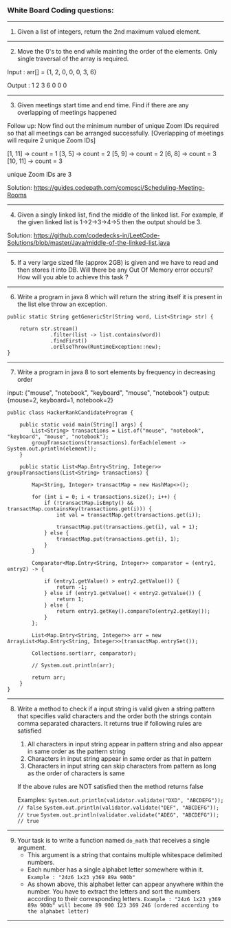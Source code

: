 ### White Board Coding questions:

---------------------------------------------------------------------------------------------------------------------------------------------------
1. Given a list of integers, return the 2nd maximum valued element.

---------------------------------------------------------------------------------------------------------------------------------------------------

2. Move the 0's to the end while mainting the order of the elements. Only single traversal of the array is required.

Input : arr[]  = {1, 2, 0, 0, 0, 3, 6}

Output : 1 2 3 6 0 0 0

---------------------------------------------------------------------------------------------------------------------------------------------------

3. Given meetings start time and end time. Find if there are any overlapping of meetings happened

Follow up: Now find out the minimum number of unique Zoom IDs required so that all meetings can be arranged successfully. [Overlapping of meetings will require 2 unique Zoom IDs]

[1, 11] -> count = 1
[3, 5] -> count = 2
[5, 9] -> count = 2
[6, 8] -> count = 3
[10, 11] -> count = 3

unique Zoom IDs are 3

Solution: https://guides.codepath.com/compsci/Scheduling-Meeting-Rooms

---------------------------------------------------------------------------------------------------------------------------------------------------

4. Given a singly linked list, find the middle of the linked list.
For example, if the given linked list is 1->2->3->4->5 then the output should be 3.

Solution: https://github.com/codedecks-in/LeetCode-Solutions/blob/master/Java/middle-of-the-linked-list.java

---------------------------------------------------------------------------------------------------------------------------------------------------

5. If a very large sized file (approx 2GB) is given and we have to read and then stores it into DB. Will there be any Out Of Memory error occurs?
How will you able to achieve this task ?

---------------------------------------------------------------------------------------------------------------------------------------------------

6. Write a program in java 8 which will return the string itself it is present in the list else throw an exception.

```
public static String getGenericStr(String word, List<String> str) {
		
    return str.stream()
              .filter(list -> list.contains(word))
              .findFirst()
              .orElseThrow(RuntimeException::new);
}
```
---------------------------------------------------------------------------------------------------------------------------------------------------

7. Write a program in java 8 to sort elements by frequency in decreasing order

input: {"mouse", "notebook", "keyboard", "mouse", "notebook"}
output: {mouse=2, keyboard=1, notebook=2}

```
public class HackerRankCandidateProgram {

	public static void main(String[] args) {
		List<String> transactions = List.of("mouse", "notebook", "keyboard", "mouse", "notebook");
		groupTransactions(transactions).forEach(element -> System.out.println(element));
	}

	public static List<Map.Entry<String, Integer>> groupTransactions(List<String> transactions) {

		Map<String, Integer> transactMap = new HashMap<>();

		for (int i = 0; i < transactions.size(); i++) {
			if (!transactMap.isEmpty() && transactMap.containsKey(transactions.get(i))) {
				int val = transactMap.get(transactions.get(i));

				transactMap.put(transactions.get(i), val + 1);
			} else {
				transactMap.put(transactions.get(i), 1);
			}
		}

		Comparator<Map.Entry<String, Integer>> comparator = (entry1, entry2) -> {

			if (entry1.getValue() > entry2.getValue()) {
				return -1;
			} else if (entry1.getValue() < entry2.getValue()) {
				return 1;
			} else {
				return entry1.getKey().compareTo(entry2.getKey());
			}
		};

		List<Map.Entry<String, Integer>> arr = new ArrayList<Map.Entry<String, Integer>>(transactMap.entrySet());

		Collections.sort(arr, comparator);

		// System.out.println(arr);

		return arr;
	}
}
```

---------------------------------------------------------------------------------------------------------------------------------------------------

8. Write a method to check if a input string is valid given a string pattern that specifies valid characters and the order both the strings contain comma separated characters. It returns true if following rules are satisfied

	1. All characters in input string appear in pattern string and also appear in same order as the pattern string
	2. Characters in input string appear in same order as that in pattern
	3. Characters in input string can skip characters from pattern as long as the order of characters is same

	If the above rules are NOT satisfied then the method returns false

	Examples:
	`System.out.println(validator.validate("DXD", "ABCDEFG")); // false`
	`System.out.println(validator.validate("DEF", "ABCDEFG")); // true`
	`System.out.println(validator.validate("ADEG", "ABCDEFG")); // true`

---------------------------------------------------------------------------------------------------------------------------------------------------

9. Your task is to write a function named `do_math` that receives a single argument. 
	- This argument is a string that contains multiple whitespace delimited numbers.
	- Each number has a single alphabet letter somewhere within it.
	`Example : "24z6 1x23 y369 89a 900b"`
	- As shown above, this alphabet letter can appear anywhere within the number. You have to extract the letters and sort the numbers according to their corresponding letters.
	`Example : "24z6 1x23 y369 89a 900b" will become 89 900 123 369 246 (ordered according to the alphabet letter)`

---------------------------------------------------------------------------------------------------------------------------------------------------
